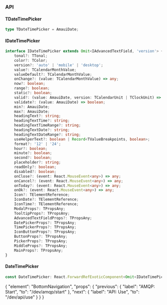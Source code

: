 

### API

#### TDateTimePicker

```ts
type TDateTimePicker = AmauiDate;
```

#### IDateTimePicker

```ts
interface IDateTimePicker extends Omit<IAdvancedTextField, 'version'> {
    tonal?: TTonal;
    color?: TColor;
    version?: 'auto' | 'mobile' | 'desktop';
    value?: TCalendarMonthValue;
    valueDefault?: TCalendarMonthValue;
    onChange?: (value: TCalendarMonthValue) => any;
    now?: boolean;
    range?: boolean;
    static?: boolean;
    valid?: (value: AmauiDate, version: TCalendarUnit | TClockUnit) => boolean;
    validate?: (value: AmauiDate) => boolean;
    min?: AmauiDate;
    max?: AmauiDate;
    headingText?: string;
    headingTextTime?: string;
    headingTextTimeRange?: string;
    headingTextDate?: string;
    headingTextDateRange?: string;
    useHelperText?: boolean | Record<TValueBreakpoints, boolean>;
    format?: '12' | '24';
    hour?: boolean;
    minute?: boolean;
    second?: boolean;
    placeholder?: string;
    readOnly?: boolean;
    disabled?: boolean;
    onClose?: (event: React.MouseEvent<any>) => any;
    onCancel?: (event: React.MouseEvent<any>) => any;
    onToday?: (event: React.MouseEvent<any>) => any;
    onOk?: (event: React.MouseEvent<any>) => any;
    Icon?: TElementReference;
    IconDate?: TElementReference;
    IconTime?: TElementReference;
    ModalProps?: TPropsAny;
    TooltipProps?: TPropsAny;
    AdvancedTextFieldProps?: TPropsAny;
    DatePickerProps?: TPropsAny;
    TimePickerProps?: TPropsAny;
    IconButtonProps?: TPropsAny;
    ButtonProps?: TPropsAny;
    PickerProps?: TPropsAny;
    MiddleProps?: TPropsAny;
    MainProps?: TPropsAny;
}
```

#### DateTimePicker

```ts
const DateTimePicker: React.ForwardRefExoticComponent<Omit<IDateTimePicker, "ref"> & React.RefAttributes<unknown>>;
```


{
  "element": "BottomNavigation",
  "props": {
    "previous": {
      "label": "AMQP: Start",
      "to": "/dev/amqp/start"
    },
    "next": {
      "label": "API: Use",
      "to": "/dev/api/use"
    }
  }
}